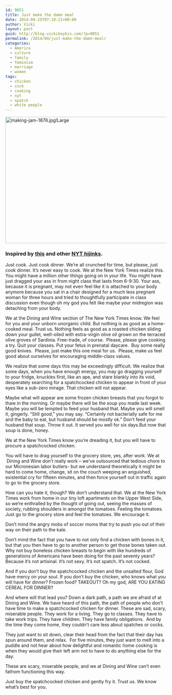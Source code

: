 ```yaml
---
id: 9851
title: Just make the damn meal
date: 2014-09-25T07:19:21+00:00
author: Vicki
layout: post
guid: http://blog.vickiboykis.com/?p=9851
permalink: /2014/09/just-make-the-damn-meal/
categories:
  - America
  - culture
  - family
  - feminism
  - marriage
  - women
tags:
  - chicken
  - cock
  - cooking
  - nyt
  - spatch
  - white people
---
```

[<img class="aligncenter size-medium wp-image-9854" src="http://blog.vickiboykis.com/wp-content/uploads/2014/09/making-jam-1876.jpgLarge-580x395.jpg" alt="making-jam-1876.jpg!Large" width="580" height="395" />](http://blog.vickiboykis.com/wp-content/uploads/2014/09/making-jam-1876.jpgLarge.jpg)

### Inspired by <a href="http://www.nytimes.com/2014/09/24/dining/just-make-dinner-a-manifesto-for-home-cooking.html" target="_blank">this</a> and other <a href="http://blog.vickiboykis.com/2011/12/new-york-times-story-idea-bingo-2011/" target="_blank">NYT hijinks</a>.

Just cook. Just cook dinner. We&#8217;re all crunched for time, but please, just cook dinner. It&#8217;s never easy to cook. We at the New York Times realize this. You might have a million other things going on in your life. You might have just dragged your ass in from night class that lasts from 6-9:30. Your ass, because it is pregnant, may not even feel like it is attached to your body anymore because you sat in a chair designed for a much less pregnant woman for three hours and tried to thoughtfully participate in class discussion even though oh my god you felt like maybe your midregion was detaching from your body.

We at the Dining and Wine section of The New York Times know. We feel for you and your unborn unorganic child. But nothing is as good as a home-cooked meal. Trust us. Nothing feels as good as a roasted chicken sliding down your gullet, well-oiled with extra-virgin olive oil grown on the terraced olive groves of Sardinia. Free-trade, of course.  Please, please give cooking a try. Quit your classes. Put your fetus in prenatal daycare.  Buy some really good knives.  Please, just make this one meal for us.  Please, make us feel good about ourselves for encouraging middle-class values.

We realize that some days this may be exceedingly difficult. We realize that some days, when you have enough energy, you may go dragging yourself to your fridge, knuckles first, like an ape, and stare blankly into its void, desperately searching for a spatchcocked chicken to appear in front of your eyes like a sub-zero mirage. That chicken will not appear.

Maybe what will appear are some frozen chicken breasts that you forgot to thaw in the morning. Or maybe there will be the soup you made last week. Maybe you will be tempted to feed your husband that. Maybe you will smell it, gingerly. &#8220;Still good,&#8221; you may say. &#8220;Certainly not bacterially safe for me and the baby to eat, but husband should be mostly ok.&#8221; Don&#8217;t feed your husband that soup. Throw it out. It served you well for six days.But now that soup is done, honey.

We at the New York Times know you&#8217;re dreading it, but you will have to procure a spatchcocked chicken.

You will have to drag yourself to the grocery store, yes, after work. We at  Dining and Wine don&#8217;t really work &#8211; we&#8217;ve outsourced that tedious chore to our Micronesian labor butlers- but we understand theoretically it might be hard to come home, change, sit on the couch weeping an anguished, existential cry for fifteen minutes, and then force yourself out in traffic again to go to the grocery store.

How can you hate it, though? We don&#8217;t understand that. We at the New York Times work from home in our tiny loft apartments on the Upper West Side, so we&#8217;re enthralled by the thought of going out, seeing the masses of society, rubbing shoulders in amongst the tomatoes. Feeling the tomatoes. Just go to the grocery store and feel the tomatoes. We encourage it.

Don&#8217;t mind the angry mobs of soccer moms that try to push you out of their way on their path to the kale.

Don&#8217;t mind the fact that you have to not only find a chicken with bones in it, but that you then have to go to another person to get those bones taken out. Why not buy boneless chicken breasts to begin with like hundreds of generations of Americans have been doing for the past seventy years? Because it&#8217;s not artisinal. It&#8217;s not sexy. It&#8217;s not spatch. It&#8217;s not cocked.

And if you don&#8217;t buy the spatchcocked chicken and the unsalted flour, God have mercy on your soul. If you don&#8217;t buy the chicken, who knows what you will have for dinner? Frozen food? TAKEOUT? Oh my god, ARE YOU EATING CEREAL FOR DINNER?

And where will that lead you? Down a dark path, a path we are afraid of at Dining and Wine. We have heard of this path, the path of people who don&#8217;t have time to make a spatchcocked chicken for dinner. These are sad, scary, miserable people. They work for a living. They go to classes. They have to take work trips. They have children. They have family obligations.  And by the time they come home, they couldn&#8217;t care less about spatches or cocks.

They just want to sit down, clear their head from the fact that their day has spun around them, and relax.  For five minutes, they just want to melt into a puddle and not hear about how delightful and romantic home cooking is when they would give their left arm not to have to do anything else for the day.

These are scary, miserable people, and we at Dining and Wine can&#8217;t even fathom functioning this way.

Just buy the spatchcocked chicken and gently fry it. Trust us. We know what&#8217;s best for you.